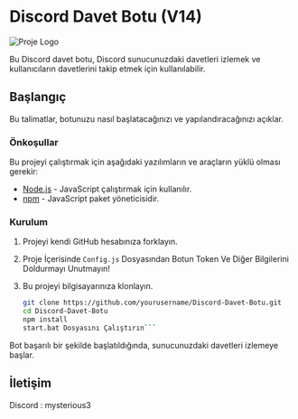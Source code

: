 # Discord Davet Botu (V14)

![Proje Logo](https://github.com/mysteriouss3/Discord-Invite-Botu-V14/assets/142053394/d177ebdc-0169-434a-ad8d-cbc95fc73753)

Bu Discord davet botu, Discord sunucunuzdaki davetleri izlemek ve kullanıcıların davetlerini takip etmek için kullanılabilir.

## Başlangıç

Bu talimatlar, botunuzu nasıl başlatacağınızı ve yapılandıracağınızı açıklar.

### Önkoşullar

Bu projeyi çalıştırmak için aşağıdaki yazılımların ve araçların yüklü olması gerekir:

- [Node.js](https://nodejs.org/) - JavaScript çalıştırmak için kullanılır.
- [npm](https://www.npmjs.com/) - JavaScript paket yöneticisidir.

### Kurulum

1. Projeyi kendi GitHub hesabınıza forklayın.
2. Proje İçerisinde `Config.js` Dosyasından Botun Token Ve Diğer Bilgilerini Doldurmayı Unutmayın!
3. Bu projeyi bilgisayarınıza klonlayın.

   ```bash
   git clone https://github.com/yourusername/Discord-Davet-Botu.git
   cd Discord-Davet-Botu
   npm install
   start.bat Dosyasını Çalıştırın```

Bot başarılı bir şekilde başlatıldığında, sunucunuzdaki davetleri izlemeye başlar.

## İletişim

Discord : mysterious3





